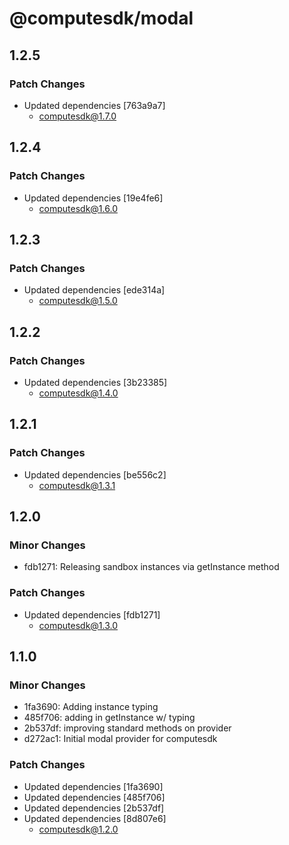 # @computesdk/modal

## 1.2.5

### Patch Changes

- Updated dependencies [763a9a7]
  - computesdk@1.7.0

## 1.2.4

### Patch Changes

- Updated dependencies [19e4fe6]
  - computesdk@1.6.0

## 1.2.3

### Patch Changes

- Updated dependencies [ede314a]
  - computesdk@1.5.0

## 1.2.2

### Patch Changes

- Updated dependencies [3b23385]
  - computesdk@1.4.0

## 1.2.1

### Patch Changes

- Updated dependencies [be556c2]
  - computesdk@1.3.1

## 1.2.0

### Minor Changes

- fdb1271: Releasing sandbox instances via getInstance method

### Patch Changes

- Updated dependencies [fdb1271]
  - computesdk@1.3.0

## 1.1.0

### Minor Changes

- 1fa3690: Adding instance typing
- 485f706: adding in getInstance w/ typing
- 2b537df: improving standard methods on provider
- d272ac1: Initial modal provider for computesdk

### Patch Changes

- Updated dependencies [1fa3690]
- Updated dependencies [485f706]
- Updated dependencies [2b537df]
- Updated dependencies [8d807e6]
  - computesdk@1.2.0
